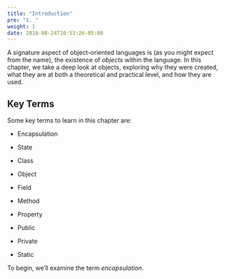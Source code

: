 ```yaml
---
title: "Introduction"
pre: "1. "
weight: 1
date: 2018-08-24T10:53:26-05:00
---
```


A signature aspect of object-oriented languages is (as you might expect from the name), the existence of *objects* within the language.  In this chapter, we take a deep look at objects, exploring why they were created, what they are at both a theoretical and practical level, and how they are used.


## Key Terms

Some key terms to learn in this chapter are:

* Encapsulation

* State

* Class

* Object

* Field

* Method

* Property

* Public

* Private

* Static

To begin, we’ll examine the term *encapsulation*.

